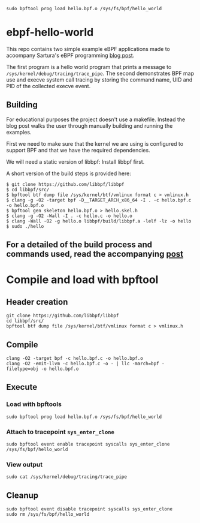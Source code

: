 ```
sudo bpftool prog load hello.bpf.o /sys/fs/bpf/hello_world
```

# ebpf-hello-world

This repo contains two simple example eBPF applications made to acoompany Sartura's eBPF programming [blog post](https://www.sartura.hr/blog/simple-ebpf-core-application/).

The first program is a hello world program that prints a message to `/sys/kernel/debug/tracing/trace_pipe`.
The second demonstrates BPF map use and execve system call tracing by storing the command name, UID and PID of the collected execve event.

## Building
For educational purposes the project doesn't use a makefile. Instead the blog post walks the user through manually building and running the examples.

First we need to make sure that the kernel we are using is configured to support BPF and that we have the required dependencies.

We will need a static version of libbpf:
Install libbpf first.
 
A short version of the build steps is provided here:
```
$ git clone https://github.com/libbpf/libbpf
$ cd libbpf/src/
$ bpftool btf dump file /sys/kernel/btf/vmlinux format c > vmlinux.h
$ clang -g -O2 -target bpf -D__TARGET_ARCH_x86_64 -I . -c hello.bpf.c -o hello.bpf.o
$ bpftool gen skeleton hello.bpf.o > hello.skel.h
$ clang -g -O2 -Wall -I . -c hello.c -o hello.o
$ clang -Wall -O2 -g hello.o libbpf/build/libbpf.a -lelf -lz -o hello
$ sudo ./hello
```
For a detailed of the build process and commands used, read the accompanying [post](https://www.sartura.hr/blog/simple-ebpf-core-application/)
---------------------------------------------------------------------------------------------
# Compile and load with bpftool
## Header creation
```
git clone https://github.com/libbpf/libbpf
cd libbpf/src/
bpftool btf dump file /sys/kernel/btf/vmlinux format c > vmlinux.h
```
## Compile
```
clang -O2 -target bpf -c hello.bpf.c -o hello.bpf.o
clang -O2 -emit-llvm -c hello.bpf.c -o - | llc -march=bpf -filetype=obj -o hello.bpf.o
```
## Execute
### Load with bpftools
```
sudo bpftool prog load hello.bpf.o /sys/fs/bpf/hello_world
```
### Attach to tracepoint `sys_enter_clone`
```
sudo bpftool event enable tracepoint syscalls sys_enter_clone /sys/fs/bpf/hello_world
```
### View output
```
sudo cat /sys/kernel/debug/tracing/trace_pipe
```
## Cleanup
```
sudo bpftool event disable tracepoint syscalls sys_enter_clone
sudo rm /sys/fs/bpf/hello_world
```
